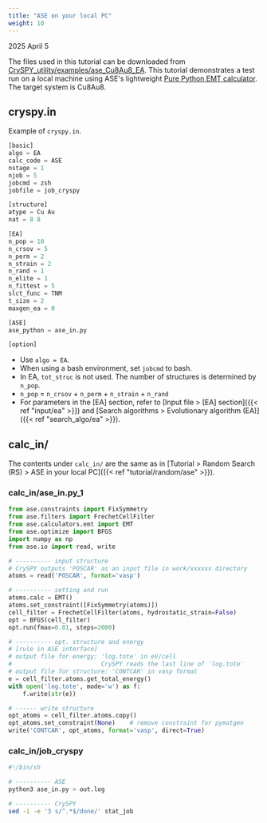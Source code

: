 ```yaml
---
title: "ASE on your local PC"
weight: 10
---
```


2025 April 5

The files used in this tutorial can be downloaded from [CrySPY_utility/examples/ase_Cu8Au8_EA](https://github.com/Tomoki-YAMASHITA/CrySPY_utility/tree/master/examples/ase_Cu8Au8_EA).
This tutorial demonstrates a test run on a local machine using ASE's lightweight [Pure Python EMT calculator](https://wiki.fysik.dtu.dk/ase/ase/calculators/emt.html#ase.calculators.emt.EMT)<i class="fas fa-external-link-alt"></i>.
The target system is Cu8Au8.


## cryspy.in

Example of `cryspy.in`.
``` python
[basic]
algo = EA
calc_code = ASE
nstage = 1
njob = 5
jobcmd = zsh
jobfile = job_cryspy

[structure]
atype = Cu Au
nat = 8 8

[EA]
n_pop = 10
n_crsov = 5
n_perm = 2
n_strain = 2
n_rand = 1
n_elite = 1
n_fittest = 5
slct_func = TNM
t_size = 2
maxgen_ea = 0

[ASE]
ase_python = ase_in.py

[option]
```
- Use `algo = EA`.
- When using a bash environment, set `jobcmd` to bash.
- In EA, `tot_struc` is not used. The number of structures is determined by `n_pop`.
- `n_pop` = `n_crsov` + `n_perm` + `n_strain` + `n_rand`
- For parameters in the [EA] section, refer to [Input file > [EA] section]({{< ref "input/ea" >}}) and [Search algorithms > Evolutionary algorithm (EA)]({{< ref "search_algo/ea" >}}).


## calc_in/
The contents under `calc_in/` are the same as in [Tutorial > Random Search (RS) > ASE in your local PC]({{< ref "tutorial/random/ase" >}}).
### calc_in/ase_in.py_1
``` python
from ase.constraints import FixSymmetry
from ase.filters import FrechetCellFilter
from ase.calculators.emt import EMT
from ase.optimize import BFGS
import numpy as np
from ase.io import read, write

# ---------- input structure
# CrySPY outputs 'POSCAR' as an input file in work/xxxxxx directory
atoms = read('POSCAR', format='vasp')

# ---------- setting and run
atoms.calc = EMT()
atoms.set_constraint([FixSymmetry(atoms)])
cell_filter = FrechetCellFilter(atoms, hydrostatic_strain=False)
opt = BFGS(cell_filter)
opt.run(fmax=0.01, steps=2000)

# ---------- opt. structure and energy
# [rule in ASE interface]
# output file for energy: 'log.tote' in eV/cell
#                         CrySPY reads the last line of 'log.tote'
# output file for structure: 'CONTCAR' in vasp format
e = cell_filter.atoms.get_total_energy()
with open('log.tote', mode='w') as f:
    f.write(str(e))

# ------ write structure
opt_atoms = cell_filter.atoms.copy()
opt_atoms.set_constraint(None)    # remove constraint for pymatgen
write('CONTCAR', opt_atoms, format='vasp', direct=True)
```

### calc_in/job_cryspy
``` bash
#!/bin/sh

# ---------- ASE
python3 ase_in.py > out.log

# ---------- CrySPY
sed -i -e '3 s/^.*$/done/' stat_job
```